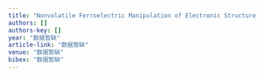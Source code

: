 ```yaml
---
title: "Nonvolatile Ferroelectric Manipulation of Electronic Structure at LAO/STO Heterointerface"
authors: []
authors-key: []
year: "数据暂缺"
article-link: "数据暂缺"
venue: "数据暂缺"
bibex: "数据暂缺"
---
```

